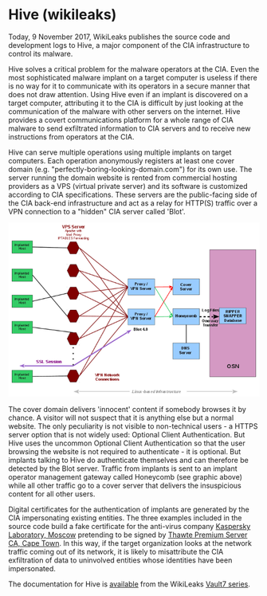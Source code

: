 # Hive (wikileaks)

Today, 9 November 2017, WikiLeaks publishes the source code and development logs to Hive, a major component of the CIA infrastructure to control its malware.

Hive solves a critical problem for the malware operators at the CIA. Even the most sophisticated malware implant on a target computer is useless if there is no way for it to communicate with its operators in a secure manner that does not draw attention. Using Hive even if an implant is discovered on a target computer, attributing it to the CIA is difficult by just looking at the communication of the malware with other servers on the internet. Hive provides a covert communications platform for a whole range of CIA malware to send exfiltrated information to CIA servers and to receive new instructions from operators at the CIA.

Hive can serve multiple operations using multiple implants on target computers. Each operation anonymously registers at least one cover domain (e.g. "perfectly-boring-looking-domain.com") for its own use. The server running the domain website is rented from commercial hosting providers as a VPS (virtual private server) and its software is customized according to CIA specifications. These servers are the public-facing side of the CIA back-end infrastructure and act as a relay for HTTP(S) traffic over a VPN connection to a "hidden" CIA server called 'Blot'.

![](documentation/hive.png)

The cover domain delivers 'innocent' content if somebody browses it by chance. A visitor will not suspect that it is anything else but a normal website. The only peculiarity is not visible to non-technical users - a HTTPS server option that is not widely used: Optional Client Authentication. But Hive uses the uncommon Optional Client Authentication so that the user browsing the website is not required to authenticate - it is optional. But implants talking to Hive do authenticate themselves and can therefore be detected by the Blot server. Traffic from implants is sent to an implant operator management gateway called Honeycomb (see graphic above) while all other traffic go to a cover server that delivers the insuspicious content for all other users.

Digital certificates for the authentication of implants are generated by the CIA impersonating existing entities. The three examples included in the source code build a fake certificate for the anti-virus company [Kaspersky Laboratory, Moscow](https://wikileaks.org/vault8/document/repo_hive/client/ssl/CA/client_crt/) pretending to be signed by [Thawte Premium Server CA, Cape Town](https://wikileaks.org/vault8/document/repo_hive/client/ssl/CA/ca_crt/). In this way, if the target organization looks at the network traffic coming out of its network, it is likely to misattribute the CIA exfiltration of data to uninvolved entities whose identities have been impersonated.

The documentation for Hive is [available](https://wikileaks.org/vault7/#Hive) from the WikiLeaks [Vault7 series](https://wikileaks.org/ciav7p1/).

